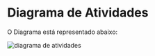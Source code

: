  # Diagrama de Atividades
  
  O Diagrama está representado abaixo:
  
  ![diagrama de atividades](https://user-images.githubusercontent.com/19656573/33300195-2cda6c8a-d3d6-11e7-9f8d-4cd7d43b0cb4.jpg)
